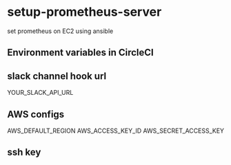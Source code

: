 # setup-prometheus-server
set prometheus on EC2 using ansible

## Environment variables in CircleCI
## slack channel hook url
YOUR_SLACK_API_URL

## AWS configs
AWS_DEFAULT_REGION
AWS_ACCESS_KEY_ID
AWS_SECRET_ACCESS_KEY

## ssh key